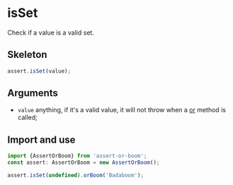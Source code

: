 # isSet

Check if a value is a valid set.

## Skeleton

```ts
assert.isSet(value);
```

## Arguments

- `value` anything, if it's a valid value, it will not throw when a [or](../or.md) method is called;

## Import and use

```ts
import {AssertOrBoom} from 'assert-or-boom';
const assert: AssertOrBoom = new AssertOrBoom();

assert.isSet(undefined).orBoom('Badaboom');
```
